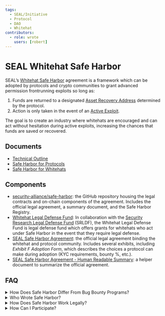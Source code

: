 ```yaml
---
tags:
  - SEAL/Initiative
  - Protocol
  - DAO
  - Whitehat
contributors:
  - role: wrote
    users: [robert]
---
```


# SEAL Whitehat Safe Harbor

SEAL’s [Whitehat Safe Harbor](https://github.com/security-alliance/safe-harbor) agreement is a framework which can be adopted by protocols and crypto communities to grant advanced permission frontrunning exploits so long as:

1. Funds are returned to a designated [Asset Recovery Address](./key-terms.md#asset-recovery-address) determined by the protocol.
2. Action is only taken in the event of an [Active Exploit](./key-terms.md#active-exploit).

The goal is to create an industry where whitehats are encouraged and can act without hesitation during active exploits, increasing the chances that funds are saved or recovered.

## Documents

- [Technical Outline](https://github.com/security-alliance/safe-harbor)
- [Safe Harbor for Protocols](./protocol.md)
- [Safe Harbor for Whitehats](./whitehat.md)

## Components

- [security-alliance/safe-harbor](https://github.com/security-alliance/safe-harbor): the GitHub repository housing the legal contracts and on-chain components of the agreement. Includes the official legal agreement, a summary document, and the Safe Harbor Registry.
- [Whitehat Legal Defense Fund](https://www.notion.so/Introducing-the-First-Legal-Defense-Fund-to-Support-Crypto-Whitehats-e6792614a5b34c9f9f3f529caf975750?pvs=21): In collaboration with the [Security Research Legal Defense Fund](https://www.securityresearchlegaldefensefund.org/) (SRLDF), the Whitehat Legal Defense Fund is legal defense fund which offers grants for whitehats who act under Safe Harbor in the event that they require legal defense.
- [SEAL Safe Harbor Agreement](https://docs.google.com/document/d/1paLegm9iehuCub-If9LPndTAISvT8meSdG8OvAk2VLY): the official legal agreement binding the whitehat and protocol community. Includes several exhibits, including _Exhibit F Adoption Form_, which describes the choices a protocol can make during adoption (KYC requirements, bounty %, etc.).
- [SEAL Safe Harbor Agreement - Human Readable Summary](https://docs.google.com/document/d/1sTpU37r8JPEAsxG3Y-Rf0pWMOEumTc2_QijZbSpSRW0/edit?usp=sharing): a helper document to summarize the official agreement.

## FAQ

<details>
<summary>How Does Safe Harbor Differ From Bug Bounty Programs?</summary>

In bug bounty programs, whitehats identify and report security vulnerabilities that are not yet publicly known. This allows for a more controlled response, as the information is initially shared with a limited audience, reducing immediate risk.

With the Safe Harbor Initiative, whitehat intervention is permitted only after an exploit has been attempted by a separate malicious actor. This scenario requires a more immediate and urgent response. The Safe Harbor agreement pre-emptively grants whitehats the authorization to act in these circumstances, ensuring that they can address immediate threats without the delay of communicating with the protocol.

</details>

<details>
<summary>Who Wrote Safe Harbor?</summary>

The current proposal was written by lawyers and security researchers specialized in cybersecurity incident response, web3, and global disclosure laws.

The legal contract was written by web3 law firm Piper Alderman, white shoe firm Debevoise & Plimpton, and LexPunk Community legal. In addition, general support was received from the in-house legal counsel at many of the world’s largest crypto funds and projects. You can view more about the contributors on [securityalliance.org/safe-harbor](https://www.securityalliance.org/safe-harbor)

</details>

<details>
<summary>How Does Safe Harbor Work Legally?</summary>

The contract is triggered only when a blackhat attacks a protocol or a systemic breach is discovered. At that point, a separate whitehat (unaffiliated with the attacker) can attempt to save the assets being stolen by using similar hacking methods.

The contract activates through the action of the whitehat, but is not binding unless both of the following happens:

1. The protocol community has given the whitehat authorization to attempt to hack the affected protocol in advance via adoption of Safe Harbor.
2. The whitehat demonstrates via their actions and delivery of assets to the return address  that they are competent.

The whitehat succeeds once they return any assets recovered to a safety address. In return, they receive a reward and protection against lawsuits from the other parties to the contract.

If the whitehat doesn’t succeed, they don’t receive a reward or legal protection because in this case, it’s impossible for the protocol community to distinguish between incompetence and malice.

</details>

<details>
<summary>How Can I Participate?</summary>

For protocols or DAOs to participate in Safe Harbor, they can adopt Safe Harbor and register all assets under scope. This involves adopting the Safe Harbor agreement, publicly announcing their adoption, and selecting adoption details such as bounty terms, assets under scope, and an asset recovery address. Once a protocol has adopted safe harbor, in the event of an active exploit, whitehats will be allowed to intervene and attempt to save protocol funds.

For whitehats to participate in Safe Harbor, they must have sufficient experience in blockchain security to perform the rescue competently. While there is no formal standard, they should have some background experience in software engineering, security, and/or blockchain auditing. They must also be free from OFAC sanctions and not involved in legal issues related to any other blockchain exploits.

For more details you can review [Safe Harbor for Protocols](./protocol.md) and [Safe Harbor for Whitehats](./whitehat.md).

</details>

<!--Keeping this here for easy copy/paste
<details>
<summary></summary>
</details>
-->
